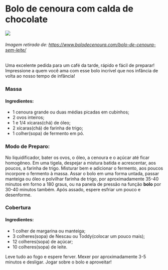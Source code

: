 #  		Bolo de cenoura com calda de chocolate 

![](https://www.bolodecenoura.com/wp-content/uploads/2019/11/Bolo-de-Cenoura-sem-Leite.jpeg)

###### 																				Imagem retirada de: https://www.bolodecenoura.com/bolo-de-cenoura-sem-leite/

Uma excelente pedida para um café da tarde, rápido e fácil de preparar! Impressione a quem você ama com esse bolo incrível que nos infância de volta ao nosso tempo de infância!

### Massa

#### **Ingredientes:**

- 1 cenoura grande ou duas médias picadas em cubinhos;
- 2 ovos inteiros;
- 1 e 1/4 xícaras(chá) de óleo; 
- 2 xícaras(chá) de farinha de trigo;
- 1 colher(sopa) de fermento em pó.

### __Modo de Preparo:__ 

No liquidificador, bater os ovos, o óleo, a cenoura e o açúcar até ficar homogêneo. Em uma tigela, despejar a mistura batida e acrescentar, aos poucos, a farinha de trigo. Misturar bem e adicionar o fermento, aos poucos incorpore o fermento à massa. Assar o bolo em uma forma untada, passar manteiga ou óleo e polvilhar farinha de trigo, por aproximadamente 35-40 minutos em forno a 180 graus, ou na panela de pressão na função **bolo**  por 30-40 minutos também. Após assado, espere esfriar um pouco e desenforme.

### **Cobertura**

#### **Ingredientes:**

- 1 colher de margarina ou manteiga;
- 3 colheres(sopa) de Nescau ou Toddy(colocar um pouco mais);
- 12 colheres(sopa) de açúcar;
- 10 colheres(sopa) de leite.

Leve tudo ao fogo e espere ferver. Mexer por aproximadamente 3-5 minutos e desligar. Jogar sobre o bolo e aproveitar!



